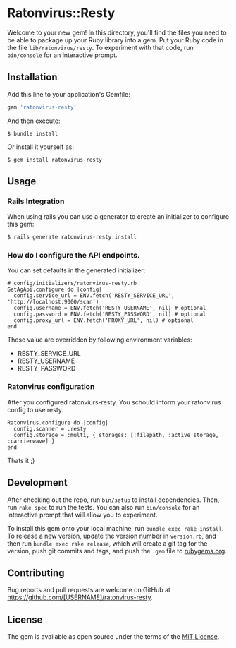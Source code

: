 # Ratonvirus::Resty

Welcome to your new gem! In this directory, you'll find the files you need to be able to package up your Ruby library into a gem. Put your Ruby code in the file `lib/ratonvirus/resty`. To experiment with that code, run `bin/console` for an interactive prompt.


## Installation

Add this line to your application's Gemfile:

```ruby
gem 'ratonvirus-resty'
```

And then execute:

    $ bundle install

Or install it yourself as:

    $ gem install ratonvirus-resty

## Usage

### Rails Integration
When using rails you can use a generator to create an initializer to configure
this gem:

```bash
$ rails generate ratonvirus-resty:install
```

### How do I configure the API endpoints.

You can set defaults in the generated initializer:

    # config/initializers/ratonvirus-resty.rb
    GetAgApi.configure do |config|
      config.service_url = ENV.fetch('RESTY_SERVICE_URL', 'http://localhost:9000/scan')
      config.username = ENV.fetch('RESTY_USERNAME', nil) # optional
      config.password = ENV.fetch('RESTY_PASSWORD', nil) # optional
      config.proxy_url = ENV.fetch('PROXY_URL', nil) # optional
    end

These value are overridden by following environment variables:

* RESTY_SERVICE_URL
* RESTY_USERNAME
* RESTY_PASSWORD

### Ratonvirus configuration

After you configured ratonviurs-resty. You schould inform your ratonvirus config to use resty. 

    Ratonvirus.configure do |config|
      config.scanner = :resty
      config.storage = :multi, { storages: [:filepath, :active_storage, :carrierwave] }
    end

Thats it ;)

## Development

After checking out the repo, run `bin/setup` to install dependencies. Then, run `rake spec` to run the tests. You can also run `bin/console` for an interactive prompt that will allow you to experiment.

To install this gem onto your local machine, run `bundle exec rake install`. To release a new version, update the version number in `version.rb`, and then run `bundle exec rake release`, which will create a git tag for the version, push git commits and tags, and push the `.gem` file to [rubygems.org](https://rubygems.org).

## Contributing

Bug reports and pull requests are welcome on GitHub at https://github.com/[USERNAME]/ratonvirus-resty.


## License

The gem is available as open source under the terms of the [MIT License](https://opensource.org/licenses/MIT).
